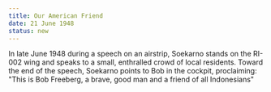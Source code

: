 ```yaml
---
title: Our American Friend
date: 21 June 1948 
status: new
---
```


In late June 1948 during a speech on an airstrip, Soekarno stands on the
RI-002 wing and speaks to a small, enthralled crowd of local residents.
Toward the end of the speech, Soekarno points to Bob in the cockpit,
proclaiming: "This is Bob Freeberg, a brave, good man and a friend of
all Indonesians"
